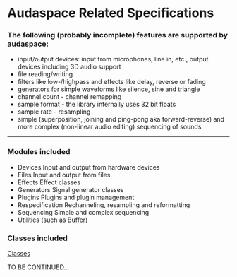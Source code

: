 # Audaspace Related Specifications

### The following (probably incomplete) features are supported by audaspace:

- input/output devices: input from microphones, line in, etc., output devices including 3D audio support
- file reading/writing
- filters like low-/highpass and effects like delay, reverse or fading
- generators for simple waveforms like silence, sine and triangle
- channel count - channel remapping
- sample format - the library internally uses 32 bit floats
- sample rate - resampling
- simple (superposition, joining and ping-pong aka forward-reverse) and more complex (non-linear audio editing) sequencing of sounds

---

### Modules included

- Devices	Input and output from hardware devices
- Files	Input and output from files
- Effects	Effect classes
- Generators	Signal generator classes
- Plugins	Plugins and plugin management
- Respecification	Rechanneling, resampling and reformatting
- Sequencing	Simple and complex sequencing
- Utilities	(such as Buffer)

### Classes included

[Classes](https://audaspace.github.io/annotated.html)

TO BE CONTINUED...
